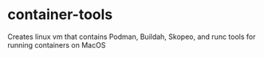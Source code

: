 # container-tools
Creates linux vm that contains Podman, Buildah, Skopeo, and runc tools for running containers on MacOS
